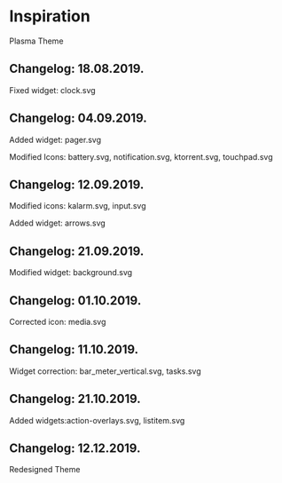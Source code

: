 # Inspiration
Plasma Theme

Changelog: 18.08.2019.
---------------------

Fixed widget: clock.svg

Changelog: 04.09.2019.
----------------------

Added widget: pager.svg

Modified Icons: battery.svg, notification.svg, ktorrent.svg, touchpad.svg

Changelog: 12.09.2019.
---------------------

Modified icons: kalarm.svg, input.svg

Added widget: arrows.svg

Changelog: 21.09.2019.
---------------------

Modified widget: background.svg


Changelog: 01.10.2019.
---------------------

Corrected icon: media.svg

Changelog: 11.10.2019.
----------------------

Widget correction: bar_meter_vertical.svg, tasks.svg

Changelog: 21.10.2019.
----------------------

Added widgets:action-overlays.svg, listitem.svg

Changelog: 12.12.2019.
----------------------

Redesigned Theme


